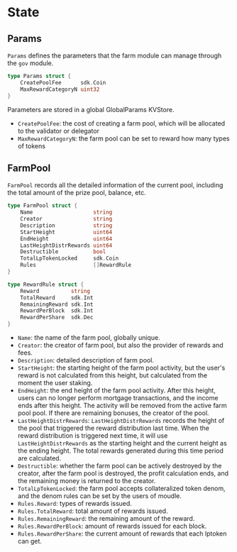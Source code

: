 <!--
order: 1
-->

# State

## Params

`Params` defines the parameters that the farm module can manage through the `gov` module.

```go
type Params struct {
    CreatePoolFee      sdk.Coin 
    MaxRewardCategoryN uint32                                  
}
```

Parameters are stored in a global GlobalParams KVStore.

- `CreatePoolFee`: the cost of creating a farm pool, which will be allocated to the validator or delegator
- `MaxRewardCategoryN`: the farm pool can be set to reward how many types of tokens

## FarmPool

`FarmPool` records all the detailed information of the current pool, including the total amount of the prize pool, balance, etc.

```go
type FarmPool struct {
    Name                   string                                  
    Creator                string                                  
    Description            string                                  
    StartHeight            uint64                                  
    EndHeight              uint64                                  
    LastHeightDistrRewards uint64                                  
    Destructible           bool                                    
    TotalLpTokenLocked     sdk.Coin 
    Rules                  []RewardRule                            
}

type RewardRule struct {
    Reward          string
    TotalReward     sdk.Int
    RemainingReward sdk.Int
    RewardPerBlock  sdk.Int
    RewardPerShare  sdk.Dec
}
```

- `Name`: the name of the farm pool, globally unique.
- `Creator`: the creator of farm pool, but also the provider of rewards and fees.
- `Description`: detailed description of farm pool.
- `StartHeight`: the starting height of the farm pool activity, but the user's reward is not calculated from this height, but calculated from the moment the user staking.
- `EndHeight`: the end height of the farm pool activity. After this height, users can no longer perform mortgage transactions, and the income ends after this height. The activity will be removed from the active farm pool pool. If there are remaining bonuses, the creator of the pool.
- `LastHeightDistrRewards`: `LastHeightDistrRewards` records the height of the pool that triggered the reward distribution last time. When the reward distribution is triggered next time, it will use `LastHeightDistrRewards` as the starting height and the current height as the ending height. The total rewards generated during this time period are calculated.
- `Destructible`: whether the farm pool can be actively destroyed by the creator, after the farm pool is destroyed, the profit calculation ends, and the remaining money is returned to the creator.
- `TotalLpTokenLocked`: the farm pool accepts collateralized token denom, and the denom rules can be set by the users of moudle.
- `Rules.Reward`: types of rewards issued.
- `Rules.TotalReward`: total amount of rewards issued.
- `Rules.RemainingReward`: the remaining amount of the reward.
- `Rules.RewardPerBlock`: amount of rewards issued for each block.
- `Rules.RewardPerShare`: the current amount of rewards that each lptoken can get.
